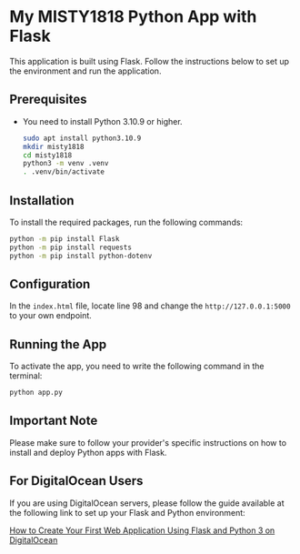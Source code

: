 # My MISTY1818 Python App with Flask

This application is built using Flask. Follow the instructions below to set up the environment and run the application.

## Prerequisites

- You need to install Python 3.10.9 or higher.

  ```bash
  sudo apt install python3.10.9
  mkdir misty1818
  cd misty1818
  python3 -m venv .venv
  . .venv/bin/activate
  ```

## Installation

To install the required packages, run the following commands:

```bash
python -m pip install Flask
python -m pip install requests
python -m pip install python-dotenv
```

## Configuration

In the `index.html` file, locate line 98 and change the `http://127.0.0.1:5000` to your own endpoint.

## Running the App

To activate the app, you need to write the following command in the terminal:

```bash
python app.py
```

## Important Note

Please make sure to follow your provider's specific instructions on how to install and deploy Python apps with Flask.
## For DigitalOcean Users

If you are using DigitalOcean servers, please follow the guide available at the following link to set up your Flask and Python environment:

[How to Create Your First Web Application Using Flask and Python 3 on DigitalOcean](https://www.digitalocean.com/community/tutorials/how-to-create-your-first-web-application-using-flask-and-python-3)
